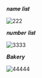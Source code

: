 𝒏𝒂𝒎𝒆 𝒍𝒊𝒔𝒕

![222](https://github.com/noriakeivanfard/pythonClass/assets/137643989/663d0b13-af69-475a-896c-5d1a51575da7)

𝒏𝒖𝒎𝒃𝒆𝒓 𝒍𝒊𝒔𝒕

![3333](https://github.com/noriakeivanfard/pythonClass/assets/137643989/d6bbb524-f751-4914-b265-7060aa1b8a5f)

𝑩𝒂𝒌𝒆𝒓𝒚

![44444](https://github.com/noriakeivanfard/pythonClass/assets/137643989/43d13eaf-5b4f-4ff2-98e9-223b80b4aba3)

